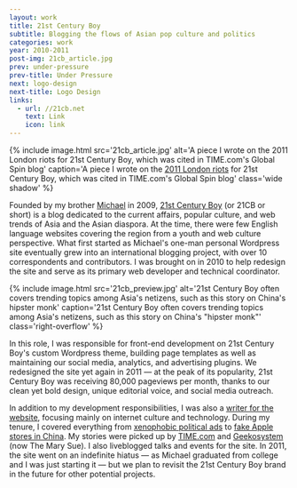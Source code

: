 ```yaml
---
layout: work
title: 21st Century Boy
subtitle: Blogging the flows of Asian pop culture and politics
categories: work
year: 2010-2011
post-img: 21cb_article.jpg
prev: under-pressure
prev-title: Under Pressure
next: logo-design
next-title: Logo Design
links:
  - url: //21cb.net
    text: Link
    icon: link
---
```


{% include image.html src='21cb_article.jpg' alt='A piece I wrote on the 2011 London riots for 21st Century Boy, which was cited in TIME.com\'s Global Spin blog' caption='A piece I wrote on the <a href="//www.21cb.net/london-riots-china-response">2011 London riots</a> for 21st Century Boy, which was cited in TIME.com\'s Global Spin blog' class='wide shadow' %}

Founded by my brother [Michael](//whoismichaelsuen.com) in 2009, [21st Century Boy](//21cb.net) (or 21CB or short) is a blog dedicated to the current affairs, popular culture, and web trends of Asia and the Asian diaspora. At the time, there were few English language websites covering the region from a youth and web culture perspective. What first started as Michael's one-man personal Wordpress site eventually grew into an international blogging project, with over 10 correspondents and contributors. I was brought on in 2010 to help redesign the site and serve as its primary web developer and technical coordinator.

{% include image.html src='21cb_preview.jpg' alt='21st Century Boy often covers trending topics among Asia\'s netizens, such as this story on China\'s hipster monk' caption='21st Century Boy often covers trending topics among Asia\'s netizens, such as this story on China\'s "hipster monk"' class='right-overflow' %}

In this role, I was responsible for front-end development on 21st Century Boy's custom Wordpress theme, building page templates as well as maintaining our social media, analytics, and advertising plugins. We redesigned the site yet again in 2011 — at the peak of its popularity, 21st Century Boy was receiving 80,000 pageviews per month, thanks to our clean yet bold design, unique editorial voice, and social media outreach.

In addition to my development responsibilities, I was also a [writer for the website](//www.21cb.net/author/Stephen-Suen/), focusing mainly on internet culture and technology. During my tenure, I covered everything from [xenophobic political ads](//www.21cb.net/cagw-downfall-parodies) to [fake Apple stores in China](//www.21cb.net/fake-apple-stores-china). My stories were picked up by [TIME.com](//world.time.com/2011/08/16/a-week-later-the-battle-to-understand-englands-riots-rages-on) and [Geekosystem](//www.themarysue.com/china-tweet-labor-camp) (now The Mary Sue). I also liveblogged talks and events for the site. In 2011, the site went on an indefinite hiatus — as Michael graduated from college and I was just starting it — but we plan to revisit the 21st Century Boy brand in the future for other potential projects.